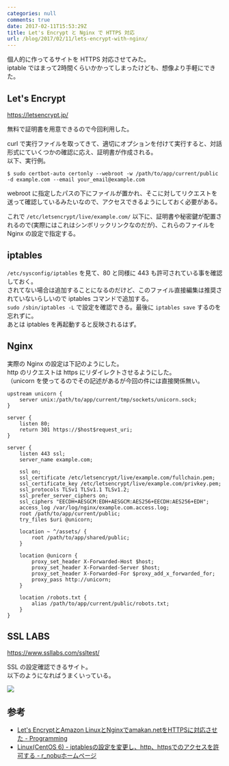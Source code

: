 ```yaml
---
categories: null
comments: true
date: 2017-02-11T15:53:29Z
title: Let's Encrypt と Nginx で HTTPS 対応
url: /blog/2017/02/11/lets-encrypt-with-nginx/
---
```


個人的に作ってるサイトを HTTPS 対応させてみた。  
iptable ではまって2時間くらいかかってしまったけども、想像より手軽にできた。  

## Let's Encrypt
https://letsencrypt.jp/

無料で証明書を用意できるので今回利用した。

curl で実行ファイルを取ってきて、適切にオプションを付けて実行すると、対話形式にていくつかの確認に応え、証明書が作成される。  
以下、実行例。  

```
$ sudo certbot-auto certonly --webroot -w /path/to/app/current/public -d example.com --email your_email@example.com
```
webroot に指定したパスの下にファイルが置かれ、そこに対してリクエストを送って確認しているみたいなので、アクセスできるようにしておく必要がある。

これで `/etc/letsencrypt/live/example.com/` 以下に、証明書や秘密鍵が配置されるので(実際にはこれはシンボリックリンクなのだが)、これらのファイルを Nginx の設定で指定する。

## iptables

`/etc/sysconfig/iptables` を見て、80 と同様に 443 も許可されている事を確認しておく。  
されてない場合は追加することになるのだけど、このファイル直接編集は推奨されていないらしいので iptables コマンドで追加する。  
`sudo /sbin/iptables -L` で設定を確認できる。最後に `iptables save` するのを忘れずに。  
あとは iptables を再起動すると反映されるはず。

## Nginx
実際の Nginx の設定は下記のようにした。  
http のリクエストは https にリダイレクトさせるようにした。  
（unicorn を使ってるのでその記述があるが今回の件には直接関係無い。  

```nginx
upstream unicorn {
    server unix:/path/to/app/current/tmp/sockets/unicorn.sock;
}

server {
    listen 80;
    return 301 https://$host$request_uri;
}

server {
    listen 443 ssl;
    server_name example.com;

    ssl on;
    ssl_certificate /etc/letsencrypt/live/example.com/fullchain.pem;
    ssl_certificate_key /etc/letsencrypt/live/example.com/privkey.pem;
    ssl_protocols TLSv1 TLSv1.1 TLSv1.2;
    ssl_prefer_server_ciphers on;
    ssl_ciphers "EECDH+AESGCM:EDH+AESGCM:AES256+EECDH:AES256+EDH";
    access_log /var/log/nginx/example.com.access.log;
    root /path/to/app/current/public;
    try_files $uri @unicorn;

    location ~ ^/assets/ {
        root /path/to/app/shared/public;
    }

    location @unicorn {
        proxy_set_header X-Forwarded-Host $host;
        proxy_set_header X-Forwarded-Server $host;
        proxy_set_header X-Forwarded-For $proxy_add_x_forwarded_for;
        proxy_pass http://unicorn;
    }

    location /robots.txt {
        alias /path/to/app/current/public/robots.txt;
    }
}
```

## SSL LABS
https://www.ssllabs.com/ssltest/

SSL の設定確認できるサイト。  
以下のようになればうまくいっている。  

![](/images/2017-02-11-lets-encrypt-with-nginx/screenshot.png)  

## 参考
- [Let's EncryptとAmazon LinuxとNginxでamakan.netをHTTPSに対応させた - Programming](https://programming.wikihub.io/@r7kamura/20160702202711)
- [Linux(CentOS 6) - iptablesの設定を変更し、http、httpsでのアクセスを許可する - r_nobuホームページ](http://nobuneko.com/blog/archives/2013/05/linux_centos_6_iptables_http_https.html)

